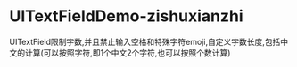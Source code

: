 # UITextFieldDemo-zishuxianzhi
UITextField限制字数,并且禁止输入空格和特殊字符emoji,自定义字数长度,包括中文的计算(可以按照字符,即1个中文2个字符,也可以按照个数计算)
